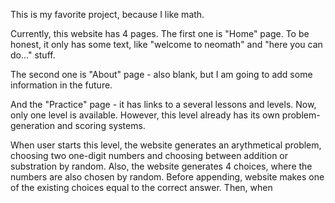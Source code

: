 This is my favorite project, because I like math. 

Currently, this website has 4 pages. The first one is "Home" page. To be honest, it only has some text, like "welcome to neomath" and "here you can do..." stuff. 

The second one is "About" page - also blank, but I am going to add some information in the future. 

And the "Practice" page - it has links to a several lessons and levels. Now, only one level is available. However, this level already has its own problem-generation and scoring systems. 

When user starts this level, the website generates an arythmetical problem, choosing two one-digit numbers and choosing between addition or substration by random. Also, the website generates 4 choices, where the numbers are also chosen by random. Before appending, website makes one of the existing choices equal to the correct answer. Then, when 